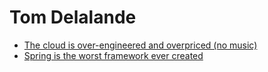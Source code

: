 # Tom Delalande
- [The cloud is over-engineered and overpriced (no music)](https://youtu.be/jFrGhodqC08)
- [Spring is the worst framework ever created](https://youtu.be/lsyZj6LBvVA)
